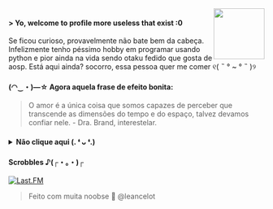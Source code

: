 <img src="https://64.media.tumblr.com/34784257378ce2c51675599159735772/tumblr_nd3b8i2gL01sedjuto1_400.gifv" align="right" width="100"/>

#### > Yo, welcome to profile more useless that exist :0
Se ficou curioso, provavelmente não bate bem da cabeça. Infelizmente tenho péssimo hobby em programar usando python e pior ainda na vida sendo otaku fedido que gosta de aosp. Está aqui ainda? socorro, essa pessoa quer me comer ୧( ˵ ° ~ ° ˵ )୨ 

#### (◠‿・)—☆ Agora aquela frase de efeito bonita:
> O amor é a única coisa que somos capazes de perceber que transcende as dimensões do tempo e do espaço, talvez devamos confiar nele. - Dra. Brand, interestelar.

#### <details><summary>Não clique aqui (. ❛ ᴗ ❛.)</summary><br>Já gostei de você. Me deve um abraço.<br>Para remover a maldição, me siga:<br><br>[![telegram](https://img.shields.io/badge/leancelot-1C1C1C?style=for-the-badge&logo=telegram)](https://t.me/leancelot) [![telegramcanal](https://img.shields.io/badge/bunda_do_otako-1C1C1C?style=for-the-badge&logo=telegram)](https://t.me/bundadootako) <br>[![youtubemusic](https://img.shields.io/badge/playlists_-1C1C1C?style=for-the-badge&logo=youtubemusic)](https://www.youtube.com/channel/UCAQhymExVUV3_718hFKHPFw/playlists) [![anilist](https://img.shields.io/badge/Listinha-1C1C1C?style=for-the-badge&logo=anilist)](https://https://anilist.co/user/leancelot/&view=list&status=7)</details>

#### Scrobbles ♪(┌・。・)┌
<p align="left">
  <a href="https://www.last.fm/user/welott" > <img src="https://lastfm-recently-played.vercel.app/api?user=welott&count=5" alt="Last.FM" /></a>
</p>

> Feito com muita noobse 🤝 @leancelot

